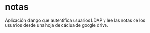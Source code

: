 # notas
Aplicación django que autentifica usuarios LDAP y lee las notas de los usuarios desde una hoja de cáclua de google drive.
